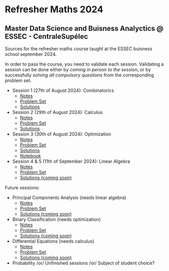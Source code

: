 # Refresher Maths 2024
## Master Data Science and Buisness Analyctics @ ESSEC - CentraleSupélec

Sources for the refresher maths course taught at the ESSEC buisness school september 2024.

In order to pass the course, you need to validate each session.
Validating a session can be done either by *coming in person to the session*, or by successfully *solving all compulsory questions* from the corresponding problem set.

- Session 1 (27th of August 2024): Combinatorics
    - [Notes](https://github.com/pauldubois98/RefresherMaths2024/blob/main/SessionCombinatorics/NotesCombinatorics.pdf)
    - [Problem Set](https://github.com/pauldubois98/RefresherMaths2024/blob/main/SessionCombinatorics/ExercisesCombinatorics.pdf)
    - [Solutions](https://github.com/pauldubois98/RefresherMaths2024/blob/main/SessionCombinatorics/ExercisesCombinatorics-Solutions.pdf)
- Session 2 (29th of August 2024): Calculus
    - [Notes](https://github.com/pauldubois98/RefresherMaths2024/blob/main/SessionCalculus/NotesCalculus.pdf)
    - [Problem Set](https://github.com/pauldubois98/RefresherMaths2024/blob/main/SessionCalculus/ExercisesCalculus.pdf)
    - [Solutions](https://github.com/pauldubois98/RefresherMaths2024/blob/main/SessionCalculus/ExercisesCalculus-Solutions.pdf)
- Session 3 (30th of August 2024): Optimization
    - [Notes](https://github.com/pauldubois98/RefresherMaths2024/blob/main/SessionOptimization/NotesOptimization.pdf)
    - [Problem Set](https://github.com/pauldubois98/RefresherMaths2024/blob/main/SessionOptimization/ExercisesOptimization.pdf)
    - [Solutions](https://github.com/pauldubois98/RefresherMaths2024/blob/main/SessionOptimization/NotebookSolutions.pdf)
    - [Notebook](https://github.com/pauldubois98/RefresherMaths2024/blob/main/SessionOptimization/NotebookSolutions.ipynb)
- Session 4 & 5 (11th of September 2024): Linear Algebra
    - [Notes](https://github.com/pauldubois98/RefresherMaths2024/blob/main/SessionLinearAlgebra/NotesLinearAlgebra.pdf)
    - [Problem Set](https://github.com/pauldubois98/RefresherMaths2024/blob/main/SessionLinearAlgebra/ExercisesLinearAlgebra.pdf)
    - [Solutions (coming soon)]()

Future sessions:
- Principal Components Analysis (needs linear algebra)
    - [Notes](https://github.com/pauldubois98/RefresherMaths2024/blob/main/SessionPCA/NotesPCA.pdf)
    - [Problem Set](https://github.com/pauldubois98/RefresherMaths2024/blob/main/SessionPCA/ExercisesPCA.pdf)
    - [Solutions (coming soon)]()
- Binary Classification (needs optimization)
    - [Notes](https://github.com/pauldubois98/RefresherMaths2024/blob/main/SessionBinaryClassification/NotesBinaryClassification.pdf)
    - [Problem Set](https://github.com/pauldubois98/RefresherMaths2024/blob/main/SessionBinaryClassification/ExercisesBinaryClassification.pdf)
    - [Solutions (coming soon)]()
- Differential Equations (needs calculus)
    - [Notes](https://github.com/pauldubois98/RefresherMaths2024/blob/main/SessionDifferentialEquations/NotesDifferentialEquations.pdf)
    - [Problem Set](https://github.com/pauldubois98/RefresherMaths2024/blob/main/SessionDifferentialEquations/ExercisesDifferentialEquations.pdf)
    - [Solutions (coming soon)]()
- Probability /or/ Unfinished sessions /or/ Subject of student choice?
